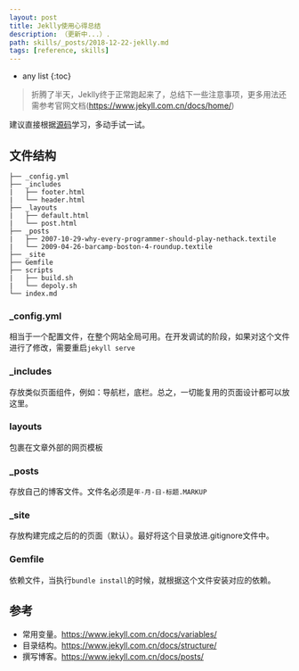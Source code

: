 ```yaml
---
layout: post
title: Jeklly使用心得总结
description: （更新中...）.
path: skills/_posts/2018-12-22-jeklly.md
tags: [reference, skills]
---
```


* any list
{:toc}

> 折腾了半天，Jeklly终于正常跑起来了，总结下一些注意事项，更多用法还需参考官网文档(https://www.jekyll.com.cn/docs/home/)

建议直接根据[源码](https://www.jekyll.com.cn/docs/sites/)学习，多动手试一试。

## 文件结构

```
├── _config.yml
├── _includes
|   ├── footer.html
|   └── header.html
├── _layouts
|   ├── default.html
|   └── post.html
├── _posts
|   ├── 2007-10-29-why-every-programmer-should-play-nethack.textile
|   └── 2009-04-26-barcamp-boston-4-roundup.textile
├── _site
├── Gemfile
├── scripts
|   ├── build.sh
|   └── depoly.sh
└── index.md
```

### _config.yml

相当于一个配置文件，在整个网站全局可用。在开发调试的阶段，如果对这个文件进行了修改，需要重启`jekyll serve`


### _includes

存放类似页面组件，例如：导航栏，底栏。总之，一切能复用的页面设计都可以放这里。

### layouts

包裹在文章外部的网页模板

### _posts

存放自己的博客文件。文件名必须是`年-月-日-标题.MARKUP`

### _site

存放构建完成之后的的页面（默认）。最好将这个目录放进.gitignore文件中。


### Gemfile

依赖文件，当执行`bundle install`的时候，就根据这个文件安装对应的依赖。

## 参考

* 常用变量。https://www.jekyll.com.cn/docs/variables/
* 目录结构。https://www.jekyll.com.cn/docs/structure/
* 撰写博客。https://www.jekyll.com.cn/docs/posts/
